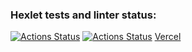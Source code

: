 ### Hexlet tests and linter status:
[![Actions Status](https://github.com/Max-ghub/frontend-project-11/workflows/hexlet-check/badge.svg)](https://github.com/Max-ghub/frontend-project-11/actions)
[![Actions Status](https://github.com/Max-ghub/frontend-project-11/workflows/linter-check/badge.svg)](https://github.com/Max-ghub/frontend-project-11/actions)
[Vercel](https://frontend-project-11-teal.vercel.app/)
